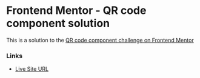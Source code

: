# Frontend Mentor - QR code component solution

This is a solution to the [QR code component challenge on Frontend Mentor](https://www.frontendmentor.io/challenges/qr-code-component-iux_sIO_H)

### Links

- [Live Site URL](https://fariskarim.github.io/QRCode/)

